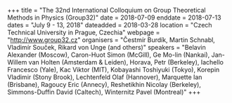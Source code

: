 +++
title = "The 32nd International Colloquium on Group Theoretical Methods in Physics (Group32)"
date = 2018-07-09
enddate = 2018-07-13
dates = "July 9 - 13, 2018"
dateadded = 2018-03-28
location = "Czech Technical University in Prague, Czechia"
webpage = "http://www.group32.cz"
organisers = "Čestmír Burdík, Martin Schnabl, Vladimír Souček, Rikard von Unge (and others)"
speakers = "Belavin Alexander (Moscow), Caron-Huot Simon (McGill), Ge Mo-lin (Nankai), Jan-Willem van Holten (Amsterdam & Leiden), Horava, Petr (Berkeley), Iachello Francesco (Yale), Kac Viktor (MIT), Kobayashi Toshiyuki (Tokyo), Korepin Vladimir (Stony Brook), Lechtenfeld Olaf (Hannover), Marquette Ian (Brisbane), Ragoucy Eric (Annecy), Reshetikhin Nicolay (Berkeley), Simmons-Duffin David (Caltech), Winternitz Pavel (Montreal)"
+++

